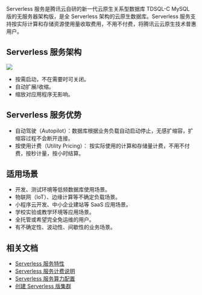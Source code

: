 Serverless 服务是腾讯云自研的新一代云原生关系型数据库 TDSQL-C MySQL 版的无服务器架构版，是全 Serverless 架构的云原生数据库。Serverless 服务支持按实际计算和存储资源使用量收取费用，不用不付费，将腾讯云云原生技术普惠用户。

## Serverless 服务架构
![](https://qcloudimg.tencent-cloud.cn/raw/0f3b12cc1be04a9e9851d3ecd65cf890.png)
- 按需启动，不在需要时可关闭。
- 自动扩展/收缩。
- 缩放对应用程序无影响。

## Serverless 服务优势
- 自动驾驶（Autopilot）：数据库根据业务负载自动启动停止，无感扩缩容，扩缩容过程不会断开连接。
- 按使用计费（Utility Pricing）： 按实际使用的计算和存储量计费，不用不付费，按秒计量，按小时结算。

## 适用场景
- 开发、测试环境等低频数据库使用场景。
- 物联网（IoT）、边缘计算等不确定负载场景。
- 小程序云开发、中小企业建站等 SaaS 应用场景。
- 学校实验或教学环境等应用场景。
- 全托管或希望完全免运维的用户。
- 有不确定性、波动性、间歇性的业务场景。

## 相关文档
- [Serverless 服务特性](https://cloud.tencent.com/document/product/1003/81819)
- [Serverless 服务计费说明](https://cloud.tencent.com/document/product/1003/81820)
- [Serverless 服务算力配置](https://cloud.tencent.com/document/product/1003/81821)
- [创建 Serverless 版集群](https://cloud.tencent.com/document/product/1003/81822)
